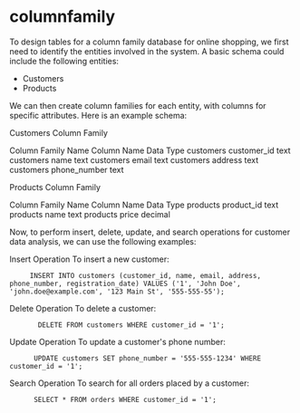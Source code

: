# columnfamily

To design tables for a column family database for online shopping, we first need to identify the entities involved in the system. A basic schema could include the following entities:

* Customers
* Products

We can then create column families for each entity, with columns for specific attributes. Here is an example schema:

Customers Column Family

Column Family Name	Column Name	Data Type
customers	customer_id	text
customers	name	text
customers	email	text
customers	address	text
customers	phone_number	text

Products Column Family

Column Family Name	Column Name	Data Type
products	product_id	text
products	name	text
products	price	decimal

Now, to perform insert, delete, update, and search operations for customer data analysis, we can use the following examples:

Insert Operation
To insert a new customer:

         INSERT INTO customers (customer_id, name, email, address, phone_number, registration_date) VALUES ('1', 'John Doe', 'john.doe@example.com', '123 Main St', '555-555-55');

Delete Operation
To delete a customer:

           DELETE FROM customers WHERE customer_id = '1';

Update Operation
To update a customer's phone number:

          UPDATE customers SET phone_number = '555-555-1234' WHERE customer_id = '1';

Search Operation
To search for all orders placed by a customer:

          SELECT * FROM orders WHERE customer_id = '1';
